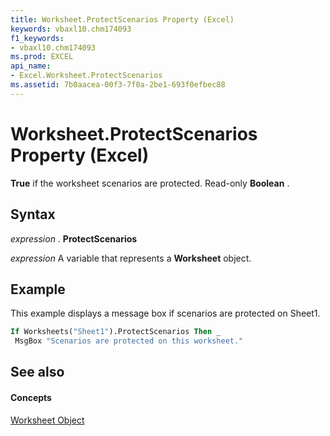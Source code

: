 ```yaml
---
title: Worksheet.ProtectScenarios Property (Excel)
keywords: vbaxl10.chm174093
f1_keywords:
- vbaxl10.chm174093
ms.prod: EXCEL
api_name:
- Excel.Worksheet.ProtectScenarios
ms.assetid: 7b0aacea-00f3-7f0a-2be1-693f0efbec88
---
```



# Worksheet.ProtectScenarios Property (Excel)

 **True** if the worksheet scenarios are protected. Read-only **Boolean** .


## Syntax

 _expression_ . **ProtectScenarios**

 _expression_ A variable that represents a **Worksheet** object.


## Example

This example displays a message box if scenarios are protected on Sheet1.


```vb
If Worksheets("Sheet1").ProtectScenarios Then _ 
 MsgBox "Scenarios are protected on this worksheet."
```


## See also


#### Concepts


[Worksheet Object](worksheet-object-excel.md)

